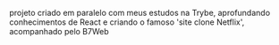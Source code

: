 projeto criado em paralelo com meus estudos na Trybe, aprofundando conhecimentos de React e criando o famoso 'site clone Netflix', acompanhado pelo B7Web
